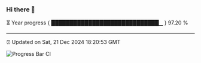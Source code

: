 ### Hi there 👋

⏳ Year progress { █████████████████████████████▁ } 97.20 %

---

⏰ Updated on Sat, 21 Dec 2024 18:20:53 GMT

![Progress Bar CI](https://github.com/liununu/liununu/workflows/Progress%20Bar%20CI/badge.svg)
